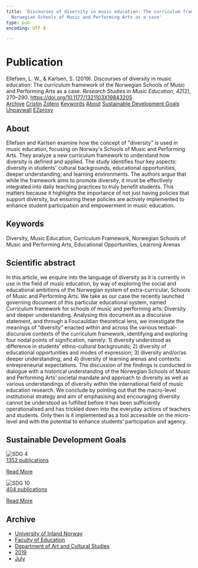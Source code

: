 ```yaml
---
title: 'Discourses of diversity in music education: The curriculum framework of the
  Norwegian Schools of Music and Performing Arts as a case'
type: pub
encoding: UTF-8

---
```

<h1>Publication</h1>
<article id="csl-bib-container-PLUKLRZ8" class="csl-bib-container">
  <div class="csl-bib-body"> <div class="csl-entry">Ellefsen, L. W., &#38; Karlsen, S. (2019). Discourses of diversity in music education: The curriculum framework of the Norwegian Schools of Music and Performing Arts as a case. <i>Research Studies in Music Education</i>, <i>42</i>(2), 270–290. <a href="https://doi.org/10.1177/1321103X19843205">https://doi.org/10.1177/1321103X19843205</a></div> </div>
  <div class="csl-bib-buttons">
    <a href="#taxonomy-article-PLUKLRZ8" alt="archive" class="csl-bib-button">Archive</a>
    <a href="https://app.cristin.no/results/show.jsf?id=1712292" alt="Cristin" class="csl-bib-button">Cristin</a>
    <a href="http://zotero.org/groups/5881554/items/PLUKLRZ8" alt="Zotero" class="csl-bib-button">Zotero</a>
    <a href="#keywords-article-PLUKLRZ8" alt="keywords" class="csl-bib-button">Keywords</a>
    <a href="#about-article-PLUKLRZ8" alt="about_pub" class="csl-bib-button">About</a>
    <a href="#sdg-article-PLUKLRZ8" alt="sdg" class="csl-bib-button">Sustainable Development Goals</a>
    <a href="https://doi.org/10.1177/1321103x19843205" alt="Unpaywall" class="csl-bib-button">Unpaywall</a>
    <a href="https://doi.org/10.1177/1321103x19843205" alt="EZproxy" class="csl-bib-button">EZproxy</a>
  </div>
  <div id="csl-bib-meta-container-PLUKLRZ8"></div>
</article>
<div id="csl-bib-meta-PLUKLRZ8" class="csl-bib-meta">
  <article id="about-article-PLUKLRZ8" class="about_pub-article">
    <h1>About</h1>
    Ellefsen and Karlsen examine how the concept of "diversity" is used in music education, focusing on Norway's Schools of Music and Performing Arts. They analyze a new curriculum framework to understand how diversity is defined and applied. The study identifies four key aspects: diversity in students' cultural backgrounds, educational opportunities, deeper understanding, and learning environments. The authors argue that while the framework aims to promote diversity, it must be effectively integrated into daily teaching practices to truly benefit students. This matters because it highlights the importance of not just having policies that support diversity, but ensuring these policies are actively implemented to enhance student participation and empowerment in music education.
  </article>
  <article id="keywords-article-PLUKLRZ8" class="keywords-article">
    <h1>Keywords</h1>
    Diversity, Music Education, Curriculum Framework, Norwegian Schools of Music and Performing Arts, Educational Opportunities, Learning Arenas
  </article>
  <article id="abstract-article-PLUKLRZ8" class="abstract-article">
    <h1>Scientific abstract</h1>
    In this article, we enquire into the language of diversity as it is currently in use in the field of music education, by way of exploring the social and educational ambitions of the Norwegian system of extra-curricular, Schools of Music and Performing Arts. We take as our case the recently launched governing document of this particular educational system, named Curriculum framework for schools of music and performing arts: Diversity and deeper understanding. Analysing this document as a discursive statement, and through a Foucauldian theoretical lens, we investigate the meanings of “diversity” enacted within and across the various textual-discursive contexts of the curriculum framework, identifying and exploring four nodal points of signification, namely: 1) diversity understood as difference in students’ ethno-cultural backgrounds; 2) diversity of educational opportunities and modes of expression; 3) diversity and/or/as deeper understanding; and 4) diversity of learning arenas and contexts: entrepreneurial expectations. The discussion of the findings is conducted in dialogue with a historical understanding of the Norwegian Schools of Music and Performing Arts’ societal mandate and approach to diversity as well as various understandings of diversity within the international field of music education research. We conclude by pointing out that the macro-level institutional strategy and aim of emphasising and encouraging diversity cannot be understood as fulfilled before it has been sufficiently operationalised and has trickled down into the everyday actions of teachers and students. Only then is it implemented as a tool accessible on the micro-level and with the potential to enhance students’ participation and agency.
  </article>
  <article id="sdg-article-PLUKLRZ8" class="sdg-article">
    <h1>Sustainable Development Goals</h1>
    <div class="sdg-container"><div id="sdg4" class="sdg">
        <img src="{{< params subfolder >}}images/sdg/sdg04_en.png" class="image" alt="SDG 4">
        <div class="sdg-overlay">
          <a href="/en/archive/?key=?sdg=4#archive" class="sdg-publication-count"><span>1352</span> publications</a>
          <p><a href="https://sdgs.un.org/goals/goal4" class="sdg-read-more">Read More</a></p>
        </div>
      </div> <div id="sdg10" class="sdg">
        <img src="{{< params subfolder >}}images/sdg/sdg10_en.png" class="image" alt="SDG 10">
        <div class="sdg-overlay">
          <a href="/en/archive/?key=?sdg=10#archive" class="sdg-publication-count"><span>404</span> publications</a>
          <p><a href="https://sdgs.un.org/goals/goal10" class="sdg-read-more">Read More</a></p>
        </div>
      </div></div>
  </article>
  <article id="taxonomy-article-PLUKLRZ8" class="taxonomy-article">
    <h1>Archive</h1>
    <ul>
      <li>
        <a href="/en/archive/?key=3DCRN523">University of Inland Norway</a>
      </li>
      <li>
        <a href="/en/archive/?key=WYNZA47F">Faculty of Education</a>
      </li>
      <li>
        <a href="/en/archive/?key=VBB2T4VJ">Department of Art and Cultural Studies</a>
      </li>
      <li>
        <a href="/en/archive/?key=N3YI5B9V">2019</a>
      </li>
      <li>
        <a href="/en/archive/?key=U4M6L2F7">July</a>
      </li>
    </ul>
  </article>
</div>

